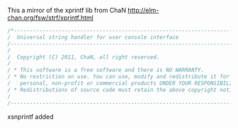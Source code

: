 This a mirror of the xprintf lib from ChaN http://elm-chan.org/fsw/strf/xprintf.html

``` c
/*------------------------------------------------------------------------/
/  Universal string handler for user console interface
/-------------------------------------------------------------------------/
/
/  Copyright (C) 2011, ChaN, all right reserved.
/
/ * This software is a free software and there is NO WARRANTY.
/ * No restriction on use. You can use, modify and redistribute it for
/   personal, non-profit or commercial products UNDER YOUR RESPONSIBILITY.
/ * Redistributions of source code must retain the above copyright notice.
/
/-------------------------------------------------------------------------*/
```
xsnprintf added

